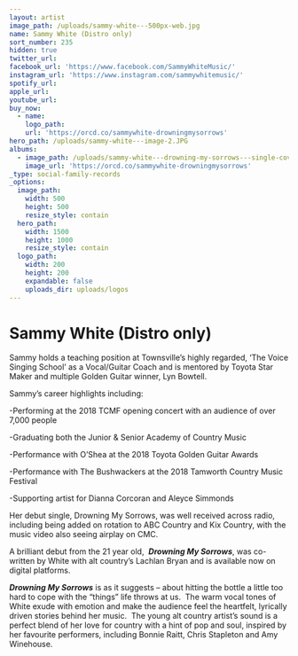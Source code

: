 ```yaml
---
layout: artist
image_path: /uploads/sammy-white---500px-web.jpg
name: Sammy White (Distro only)
sort_number: 235
hidden: true
twitter_url:
facebook_url: 'https://www.facebook.com/SammyWhiteMusic/'
instagram_url: 'https://www.instagram.com/sammywhitemusic/'
spotify_url:
apple_url:
youtube_url:
buy_now:
  - name:
    logo_path:
    url: 'https://orcd.co/sammywhite-drowningmysorrows'
hero_path: /uploads/sammy-white---image-2.JPG
albums:
  - image_path: /uploads/sammy-white---drowning-my-sorrows---single-cover-600px.jpg
    image_url: 'https://orcd.co/sammywhite-drowningmysorrows'
_type: social-family-records
_options:
  image_path:
    width: 500
    height: 500
    resize_style: contain
  hero_path:
    width: 1500
    height: 1000
    resize_style: contain
  logo_path:
    width: 200
    height: 200
    expandable: false
    uploads_dir: uploads/logos
---
```


# **Sammy White (Distro only)**

Sammy holds a teaching position at Townsville’s highly regarded, ‘The Voice Singing School’ as a Vocal/Guitar Coach and is mentored by Toyota Star Maker and multiple Golden Guitar winner, Lyn Bowtell.

Sammy’s career highlights including:

\-Performing at the 2018 TCMF opening concert with an audience of over 7,000 people

\-Graduating both the Junior & Senior Academy of Country Music

\-Performance with O’Shea at the 2018 Toyota Golden Guitar Awards

\-Performance with The Bushwackers at the 2018 Tamworth Country Music Festival

\-Supporting artist for Dianna Corcoran and Aleyce Simmonds

Her debut single, Drowning My Sorrows, was well received across radio, including being added on rotation to ABC Country and Kix Country, with the music video also seeing airplay on CMC.

A brilliant debut from the 21 year old, &nbsp;***Drowning My Sorrows***, was co-written by White with alt country’s Lachlan Bryan and is available now on digital platforms.

***Drowning My Sorrows*** is as it suggests – about hitting the bottle a little too hard to cope with the “things” life throws at us.&nbsp; The warm vocal tones of White exude with emotion and make the audience feel the heartfelt, lyrically driven stories behind her music. &nbsp;The young alt country artist’s sound is a perfect blend of her love for country with a hint of pop and soul, inspired by her favourite performers, including Bonnie Raitt, Chris Stapleton and Amy Winehouse.